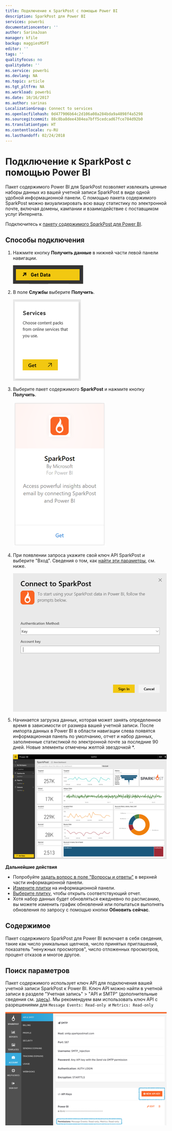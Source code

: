 ```yaml
---
title: Подключение к SparkPost с помощью Power BI
description: SparkPost для Power BI
services: powerbi
documentationcenter: ''
author: SarinaJoan
manager: kfile
backup: maggiesMSFT
editor: ''
tags: ''
qualityfocus: no
qualitydate: ''
ms.service: powerbi
ms.devlang: NA
ms.topic: article
ms.tgt_pltfrm: NA
ms.workload: powerbi
ms.date: 10/16/2017
ms.author: sarinas
LocalizationGroup: Connect to services
ms.openlocfilehash: 0d477906b64c2d106a08a284bda9a4898f4a5298
ms.sourcegitcommit: 88c8ba8dee4384ea7bff5cedcad67fce784d92b0
ms.translationtype: HT
ms.contentlocale: ru-RU
ms.lasthandoff: 02/24/2018
---
```

# <a name="connect-to-sparkpost-with-power-bi"></a>Подключение к SparkPost с помощью Power BI
Пакет содержимого Power BI для SparkPost позволяет извлекать ценные наборы данных из вашей учетной записи SparkPost в виде одной удобной информационной панели. С помощью пакета содержимого SparkPost можно визуализировать всю вашу статистику по электронной почте, включая домены, кампании и взаимодействие с поставщиком услуг Интернета.

Подключитесь к [пакету содержимого SparkPost для Power BI](https://app.powerbi.com/getdata/services/spark-post).

## <a name="how-to-connect"></a>Способы подключения
1. Нажмите кнопку **Получить данные** в нижней части левой панели навигации.
   
   ![](media/service-connect-to-sparkpost/getdata.png)
2. В поле **Службы** выберите **Получить**.
   
   ![](media/service-connect-to-sparkpost/services.png)
3. Выберите пакет содержимого **SparkPost** и нажмите кнопку **Получить**. 
   
   ![](media/service-connect-to-sparkpost/sparkpost.png)
4. При появлении запроса укажите свой ключ API SparkPost и выберите "Вход". Сведения о том, как [найти эти параметры](#FindingParams), см. ниже.
   
   ![](media/service-connect-to-sparkpost/creds.png)
5. Начинается загрузка данных, которая может занять определенное время в зависимости от размера вашей учетной записи. После импорта данных в Power BI в области навигации слева появятся информационная панель по умолчанию, отчет и набор данных, заполненные статистикой по электронной почте за последние 90 дней. Новые элементы отмечены желтой звездочкой \*.
   
   ![](media/service-connect-to-sparkpost/dashboard.png)

**Дальнейшие действия**

* Попробуйте [задать вопрос в поле "Вопросы и ответы"](power-bi-q-and-a.md) в верхней части информационной панели.
* [Измените плитки](service-dashboard-edit-tile.md) на информационной панели.
* [Выберите плитку](service-dashboard-tiles.md), чтобы открыть соответствующий отчет.
* Хотя набор данных будет обновляться ежедневно по расписанию, вы можете изменить график обновлений или попытаться выполнять обновления по запросу с помощью кнопки **Обновить сейчас**.

## <a name="whats-included"></a>Содержимое
Пакет содержимого SparkPost для Power BI включает в себя сведения, такие как число уникальных щелчков, число принятых приглашений, показатель "ненужных просмотров", число отложенных просмотров, процент отказов и многое другое.

<a name="FindingParams"></a>

## <a name="finding-parameters"></a>Поиск параметров
Пакет содержимого использует ключ API для подключения вашей учетной записи SparkPost к Power BI. Ключ API можно найти в учетной записи в разделе "Учетная запись" \> "API и SMTP" (дополнительные сведения см. [здесь](https://support.sparkpost.com/customer/portal/articles/1933377-create-api-keys)). Мы рекомендуем вам использовать ключ API с разрешениями для `Message Events: Read-only `и `Metrics: Read-only`

![](media/service-connect-to-sparkpost/sparkpost1.png)

